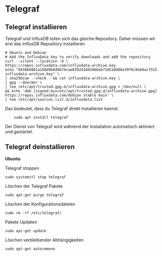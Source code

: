 # Telegraf

## Telegraf installieren

Telegraf und InfluxDB teilen sich das gleiche Repository. Daher müssen wir erst das InfluxDB Repository installieren

```
# Ubuntu and Debian
# Add the InfluxData key to verify downloads and add the repository
curl --silent --location -O \
https://repos.influxdata.com/influxdata-archive.key
echo "943666881a1b8d9b849b74caebf02d3465d6beb716510d86a39f6c8e8dac7515  influxdata-archive.key" \
| sha256sum --check - && cat influxdata-archive.key \
| gpg --dearmor \
| tee /etc/apt/trusted.gpg.d/influxdata-archive.gpg > /dev/null \
&& echo 'deb [signed-by=/etc/apt/trusted.gpg.d/influxdata-archive.gpg] https://repos.influxdata.com/debian stable main' \
| tee /etc/apt/sources.list.d/influxdata.list
```

Das bedeutet, dass du Telegraf direkt installieren kannst.

        sudo apt install telegraf

Der Dienst von Telegraf wird während der Installation automatisch aktiviert und gestartet.


## Telegraf deinstallieren

**Ubuntu**

Telegraf stoppen

    sudo systemctl stop telegraf

Löschen der Telegraf Pakete

    sudo apt-get purge telegraf

Löschen der Konfigurationsdateien
    
    sudo rm -rf /etc/telegraf/

Pakete Updaten

    sudo apt-get update

Löschen verbleibender Abhängigkeiten

    sudo apt-get autoremove

